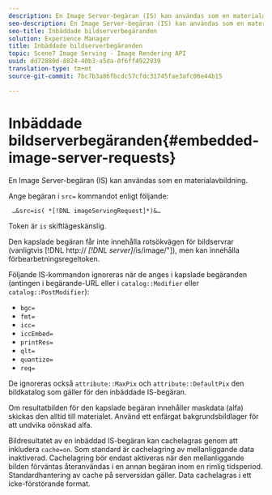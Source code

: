 ```yaml
---
description: En Image Server-begäran (IS) kan användas som en materialavbildning.
seo-description: En Image Server-begäran (IS) kan användas som en materialavbildning.
seo-title: Inbäddade bildserverbegäranden
solution: Experience Manager
title: Inbäddade bildserverbegäranden
topic: Scene7 Image Serving - Image Rendering API
uuid: dd72880d-8824-40b3-a5da-0f6ff4922939
translation-type: tm+mt
source-git-commit: 7bc7b3a86fbcdc57cfdc31745fae3afc06e44b15

---
```



# Inbäddade bildserverbegäranden{#embedded-image-server-requests}

En Image Server-begäran (IS) kan användas som en materialavbildning.

Ange begäran i `src=` kommandot enligt följande:

` …&src=is( *[!DNL imageServingRequest]*)&…`

Token är `is` skiftlägeskänslig.

Den kapslade begäran får inte innehålla rotsökvägen för bildservrar (vanligtvis [!DNL http:// *[!DNL server]*/is/image/&quot;]), men kan innehålla förbearbetningsregeltoken.

Följande IS-kommandon ignoreras när de anges i kapslade begäranden (antingen i begärande-URL eller i `catalog::Modifier` eller `catalog::PostModifier`):

* `bgc=`
* `fmt=`
* `icc=`
* `iccEmbed=`
* `printRes=`
* `qlt=`
* `quantize=`
* `req=`

De ignoreras också `attribute::MaxPix` och `attribute::DefaultPix` den bildkatalog som gäller för den inbäddade IS-begäran.

Om resultatbilden för den kapslade begäran innehåller maskdata (alfa) skickas den alltid till materialet. Använd ett enfärgat bakgrundsbildlager för att undvika oönskad alfa.

Bildresultatet av en inbäddad IS-begäran kan cachelagras genom att inkludera `cache=on`. Som standard är cachelagring av mellanliggande data inaktiverad. Cachelagring bör endast aktiveras när den mellanliggande bilden förväntas återanvändas i en annan begäran inom en rimlig tidsperiod. Standardhantering av cache på serversidan gäller. Data cachelagras i ett icke-förstörande format.
